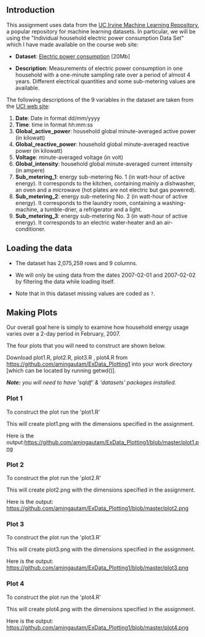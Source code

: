 ## Introduction

This assignment uses data from
the <a href="http://archive.ics.uci.edu/ml/">UC Irvine Machine
Learning Repository</a>, a popular repository for machine learning
datasets. In particular, we will be using the "Individual household
electric power consumption Data Set" which I have made available on
the course web site:


* <b>Dataset</b>: <a href="https://d396qusza40orc.cloudfront.net/exdata%2Fdata%2Fhousehold_power_consumption.zip">Electric power consumption</a> [20Mb]

* <b>Description</b>: Measurements of electric power consumption in
one household with a one-minute sampling rate over a period of almost
4 years. Different electrical quantities and some sub-metering values
are available.


The following descriptions of the 9 variables in the dataset are taken
from
the <a href="https://archive.ics.uci.edu/ml/datasets/Individual+household+electric+power+consumption">UCI
web site</a>:

<ol>
<li><b>Date</b>: Date in format dd/mm/yyyy </li>
<li><b>Time</b>: time in format hh:mm:ss </li>
<li><b>Global_active_power</b>: household global minute-averaged active power (in kilowatt) </li>
<li><b>Global_reactive_power</b>: household global minute-averaged reactive power (in kilowatt) </li>
<li><b>Voltage</b>: minute-averaged voltage (in volt) </li>
<li><b>Global_intensity</b>: household global minute-averaged current intensity (in ampere) </li>
<li><b>Sub_metering_1</b>: energy sub-metering No. 1 (in watt-hour of active energy). It corresponds to the kitchen, containing mainly a dishwasher, an oven and a microwave (hot plates are not electric but gas powered). </li>
<li><b>Sub_metering_2</b>: energy sub-metering No. 2 (in watt-hour of active energy). It corresponds to the laundry room, containing a washing-machine, a tumble-drier, a refrigerator and a light. </li>
<li><b>Sub_metering_3</b>: energy sub-metering No. 3 (in watt-hour of active energy). It corresponds to an electric water-heater and an air-conditioner.</li>
</ol>

## Loading the data

* The dataset has 2,075,259 rows and 9 columns. 

* We will only be using data from the dates 2007-02-01 and
2007-02-02 by filtering the data while loading itself.

* Note that in this dataset missing values are coded as `?`.


## Making Plots

Our overall goal here is simply to examine how household energy usage
varies over a 2-day period in February, 2007. 

The four plots that you will need to construct are shown below. 

Download plot1.R, plot2.R, plot3.R , plot4.R  from https://github.com/amingautam/ExData_Plotting1 
into your work directory [which can be located by running getwd()].

<i><b>Note:</b> you will need to have 'sqldf' & 'datasets' packages installed.</i>

### Plot 1
To construct the plot run the 'plot1.R' 

This will create plot1.png with the dimensions specified in the assignment.

Here is the output:https://github.com/amingautam/ExData_Plotting1/blob/master/plot1.png

### Plot 2
To construct the plot run the 'plot2.R' 

This will create plot2.png with the dimensions specified in the assignment.

Here is the output: https://github.com/amingautam/ExData_Plotting1/blob/master/plot2.png

### Plot 3
To construct the plot run the 'plot3.R' 

This will create plot3.png with the dimensions specified in the assignment.

Here is the output: https://github.com/amingautam/ExData_Plotting1/blob/master/plot3.png

### Plot 4
To construct the plot run the 'plot4.R' 

This will create plot4.png with the dimensions specified in the assignment.

Here is the output: https://github.com/amingautam/ExData_Plotting1/blob/master/plot4.png